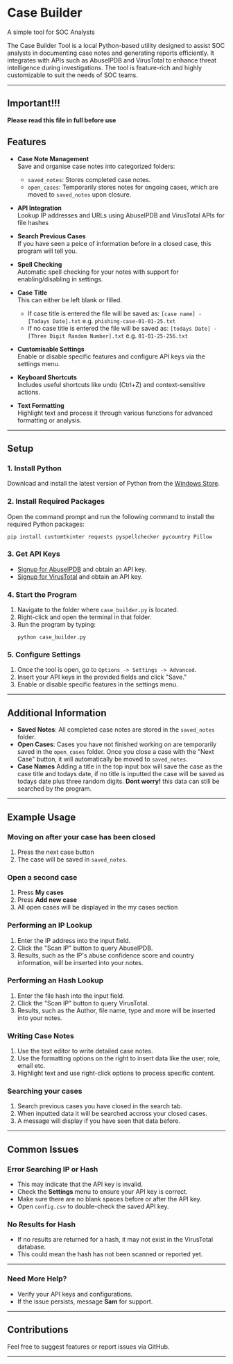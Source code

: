 # Case Builder
A simple tool for SOC Analysts 

The Case Builder Tool is a local Python-based utility designed to assist SOC analysts in documenting case notes and generating reports efficiently. It integrates with APIs such as AbuseIPDB and VirusTotal to enhance threat intelligence during investigations. The tool is feature-rich and highly customizable to suit the needs of SOC teams.

---
## Important!!!

**Please read this file in full before use**

## Features

- **Case Note Management**  
  Save and organise case notes into categorized folders:
  - `saved_notes`: Stores completed case notes.
  - `open_cases`: Temporarily stores notes for ongoing cases, which are moved to `saved_notes` upon closure.

- **API Integration**  
  Lookup IP addresses and URLs using AbuseIPDB and VirusTotal APIs for file hashes

- **Search Previous Cases**     
  If you have seen a peice of information before in a closed case, this program will tell you. 

- **Spell Checking**  
  Automatic spell checking for your notes with support for enabling/disabling in settings.

- **Case Title**    
  This can either be left blank or filled.
  - If case title is entered the file will be saved as:
    `[case name] - [Todays Date].txt` e.g. `phishing-case-01-01-25.txt`
  - If no case title is entered the file will be saved as:
    `[todays Date] - [Three Digit Random Number].txt` e.g. `01-01-25-256.txt`

- **Customisable Settings**  
  Enable or disable specific features and configure API keys via the settings menu.

- **Keyboard Shortcuts**  
  Includes useful shortcuts like undo (Ctrl+Z) and context-sensitive actions.

- **Text Formatting**  
  Highlight text and process it through various functions for advanced formatting or analysis.


---

## Setup

### 1. Install Python
Download and install the latest version of Python from the [Windows Store](https://apps.microsoft.com/detail/9ncvdn91xzqp).

### 2. Install Required Packages
Open the command prompt and run the following command to install the required Python packages:
```
pip install customtkinter requests pyspellchecker pycountry Pillow
```

### 3. Get API Keys
- [Signup for AbuseIPDB](https://www.abuseipdb.com/register) and obtain an API key.
- [Signup for VirusTotal](https://www.virustotal.com/gui/join-us) and obtain an API key.

### 4. Start the Program
1. Navigate to the folder where `case_builder.py` is located.
2. Right-click and open the terminal in that folder.
3. Run the program by typing:
   ```
   python case_builder.py
   ```

### 5. Configure Settings
1. Once the tool is open, go to `Options -> Settings -> Advanced`.
2. Insert your API keys in the provided fields and click "Save."
3. Enable or disable specific features in the settings menu.

---

## Additional Information

- **Saved Notes**: All completed case notes are stored in the `saved_notes` folder.
- **Open Cases**: Cases you have not finished working on are temporarily saved in the `open_cases` folder. Once you close a case with the "Next Case" button, it will automatically be moved to `saved_notes`.
- **Case Names** Adding a title in the top input box will save the case as the case title and todays date, if no title is inputted the case will be saved as todays date plus three random digits. **Dont worry!** this data can still be searched by the program.

---

## Example Usage

### Moving on after your case has been closed
1. Press the next case button
2. The case will be saved in `saved_notes`.

### Open a second case
1. Press **My cases**
2. Press **Add new case**
3. All open cases will be displayed in the my cases section

### Performing an IP Lookup
1. Enter the IP address into the input field.
2. Click the "Scan IP" button to query AbuseIPDB.
3. Results, such as the IP's abuse confidence score and country information, will be inserted into your notes.

### Performing an Hash Lookup
1. Enter the file hash into the input field.
2. Click the "Scan IP" button to query VirusTotal.
3. Results, such as the Author, file name, type and more will be inserted into your notes. 

### Writing Case Notes
1. Use the text editor to write detailed case notes.
2. Use the formatting options on the right to insert data like the user, role, email etc.
2. Highlight text and use right-click options to process specific content.

### Searching your cases
1. Search previous cases you have closed in the search tab.
2. When inputted data it will be searched accross your closed cases.
3. A message will display if you have seen that data before.

---


## Common Issues

### Error Searching IP or Hash
- This may indicate that the API key is invalid.
- Check the **Settings** menu to ensure your API key is correct.
- Make sure there are no blank spaces before or after the API key.
- Open `config.csv` to double-check the saved API key.

### No Results for Hash
- If no results are returned for a hash, it may not exist in the VirusTotal database.
- This could mean the hash has not been scanned or reported yet.

---

### Need More Help?
- Verify your API keys and configurations.
- If the issue persists, message **Sam** for support.

---

## Contributions
Feel free to suggest features or report issues via GitHub.

---